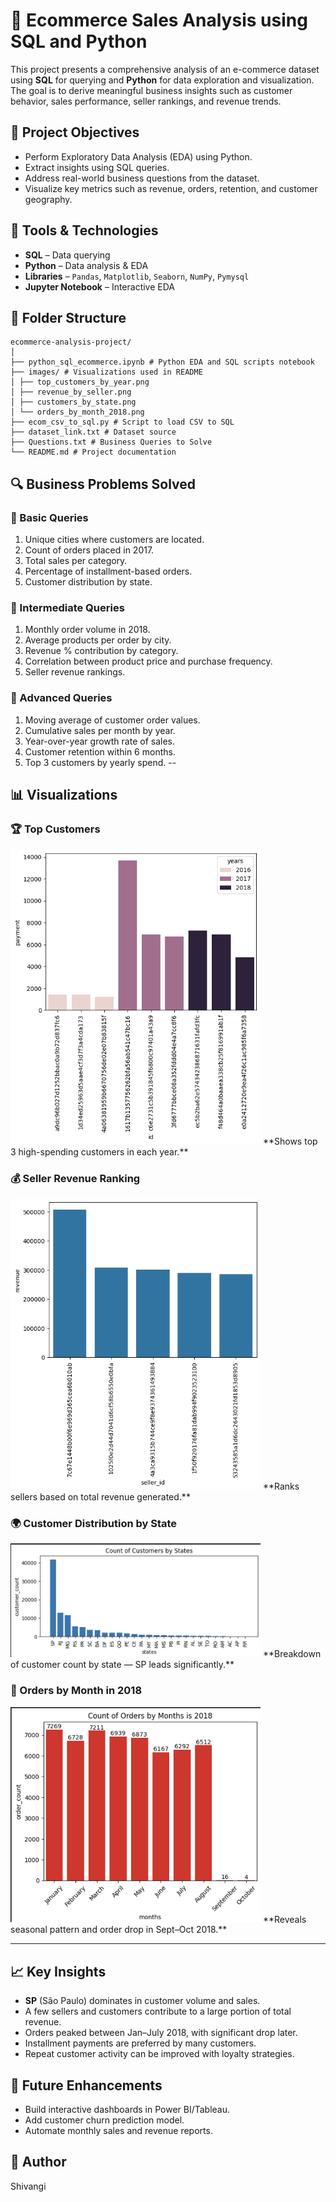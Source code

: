 # 🛒 Ecommerce Sales Analysis using SQL and Python

This project presents a comprehensive analysis of an e-commerce dataset using **SQL** for querying and **Python** for data exploration and visualization. The goal is to derive meaningful business insights such as customer behavior, sales performance, seller rankings, and revenue trends.

## 📌 Project Objectives

- Perform Exploratory Data Analysis (EDA) using Python.
- Extract insights using SQL queries.
- Address real-world business questions from the dataset.
- Visualize key metrics such as revenue, orders, retention, and customer geography.

## 🧰 Tools & Technologies

- **SQL** – Data querying
- **Python** – Data analysis & EDA
- **Libraries** – `Pandas`, `Matplotlib`, `Seaborn`, `NumPy`, `Pymysql`
- **Jupyter Notebook** – Interactive EDA

## 📂 Folder Structure
```
ecommerce-analysis-project/
│
├── python_sql_ecommerce.ipynb # Python EDA and SQL scripts notebook
├── images/ # Visualizations used in README
│ ├── top_customers_by_year.png
│ ├── revenue_by_seller.png
│ ├── customers_by_state.png
│ └── orders_by_month_2018.png
├── ecom_csv_to_sql.py # Script to load CSV to SQL
├── dataset_link.txt # Dataset source
├── Questions.txt # Business Queries to Solve
└── README.md # Project documentation
```

## 🔍 Business Problems Solved

### 🔹 Basic Queries
1. Unique cities where customers are located.
2. Count of orders placed in 2017.
3. Total sales per category.
4. Percentage of installment-based orders.
5. Customer distribution by state.

### 🔸 Intermediate Queries
1. Monthly order volume in 2018.
2. Average products per order by city.
3. Revenue % contribution by category.
4. Correlation between product price and purchase frequency.
5. Seller revenue rankings.

### 🔺 Advanced Queries
1. Moving average of customer order values.
2. Cumulative sales per month by year.
3. Year-over-year growth rate of sales.
4. Customer retention within 6 months.
5. Top 3 customers by yearly spend.
--
## 📊 Visualizations

### 🏆 Top Customers
<img src="images/top_customers_by_year.png" width="400"/>
**Shows top 3 high-spending customers in each year.**



### 💰 Seller Revenue Ranking
<img src="images/revenue_by_seller.png" width="400"/>
**Ranks sellers based on total revenue generated.**



### 🌍 Customer Distribution by State
<img src="images/customers_by_state.png" width="400"/>
**Breakdown of customer count by state — SP leads significantly.**



### 📅 Orders by Month in 2018
<img src="images/orders_by_month_2018.png" width="400"/>
**Reveals seasonal pattern and order drop in Sept–Oct 2018.**

---

## 📈 Key Insights

- **SP** (São Paulo) dominates in customer volume and sales.
- A few sellers and customers contribute to a large portion of total revenue.
- Orders peaked between Jan–July 2018, with significant drop later.
- Installment payments are preferred by many customers.
- Repeat customer activity can be improved with loyalty strategies.

## 🔮 Future Enhancements
- Build interactive dashboards in Power BI/Tableau.
- Add customer churn prediction model.
- Automate monthly sales and revenue reports.

## 👤 Author
Shivangi 

